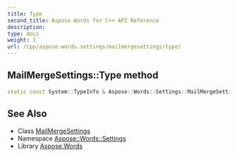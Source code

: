 ```yaml
---
title: Type
second_title: Aspose.Words for C++ API Reference
description: 
type: docs
weight: 1
url: /cpp/aspose.words.settings/mailmergesettings/type/
---
```

## MailMergeSettings::Type method




```cpp
static const System::TypeInfo & Aspose::Words::Settings::MailMergeSettings::Type()
```

## See Also

* Class [MailMergeSettings](../)
* Namespace [Aspose::Words::Settings](../../)
* Library [Aspose.Words](../../../)

